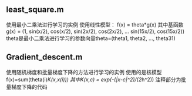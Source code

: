 ## least_square.m
使用最小二乘法进行学习的实例
使用线性模型：
f(x) = theta*g(x)
其中基函数g(x) = (1, sin(x/2), cos(x/2), sin(2x/2), cos(2x/2), ... sin(15x/2), cos(15x/2))
theta是最小二乘法进行学习的参数向量theta=(theta1, theta2, ..., theta31)

## Gradient_descent.m
使用随机梯度和批量梯度下降的方法进行学习的实例
使用的是核模型
f(x)=sum(theta(i)*K(x,x(i)))
其中K(x,c) = exp(-(|x-c|^2)/(2*h^2))
注释部分为批量梯度下降的代码
